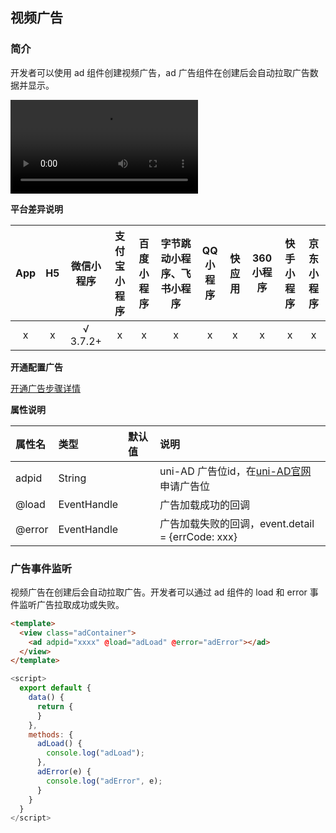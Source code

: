 ## 视频广告

### 简介

开发者可以使用 ad 组件创建视频广告，ad 广告组件在创建后会自动拉取广告数据并显示。

<video controls src="https://web-assets.dcloud.net.cn/unidoc/zh/ad-video.mp4" style="max-width: 100%;"></video>

**平台差异说明**

|App|H5|微信小程序|支付宝小程序|百度小程序|字节跳动小程序、飞书小程序|QQ小程序|快应用|360小程序|快手小程序|京东小程序|
|:-:|:-:|:-:|:-:|:-:|:-:|:-:|:-:|:-:|:-:|:-:|
|x|x|√ 3.7.2+|x|x|x|x|x|x|x|x|

**开通配置广告**

[开通广告步骤详情](https://uniapp.dcloud.net.cn/uni-ad.html#start)


**属性说明**

|属性名|类型|默认值|说明|
|:-|:-|:-|:-|
|adpid|String||uni-AD 广告位id，在[uni-AD官网](https://uniad.dcloud.net.cn/)申请广告位|
|@load|EventHandle||广告加载成功的回调|
|@error|EventHandle||广告加载失败的回调，event.detail = {errCode: xxx}|


### 广告事件监听

视频广告在创建后会自动拉取广告。开发者可以通过 ad 组件的 load 和 error 事件监听广告拉取成功或失败。

```html
<template>
  <view class="adContainer">
    <ad adpid="xxxx" @load="adLoad" @error="adError"></ad>
  </view>
</template>
```

```js
<script>
  export default {
    data() {
      return {
      }
    },
    methods: {
      adLoad() {
        console.log("adLoad");
      },
      adError(e) {
        console.log("adError", e);
      }
    }
  }
</script>
```
